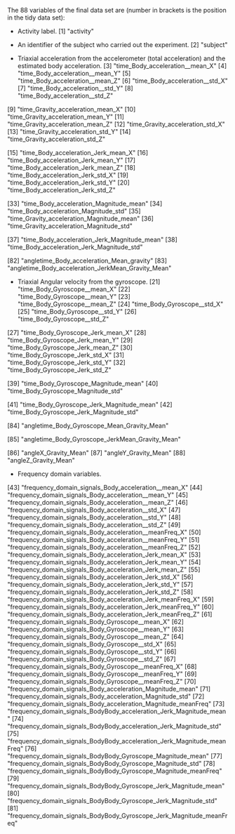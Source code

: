 The 88 variables of the final data set are (number in brackets is the position in the tidy data set):

- Activity label. 
 [1] "activity" 
 
- An identifier of the subject who carried out the experiment.
[2] "subject" 
 
- Triaxial acceleration from the accelerometer (total acceleration) and the estimated body acceleration. 
 [3] "time_Body_acceleration__mean_X" 
 [4] "time_Body_acceleration__mean_Y" 
 [5] "time_Body_acceleration__mean_Z" 
 [6] "time_Body_acceleration__std_X" 
 [7] "time_Body_acceleration__std_Y" 
 [8] "time_Body_acceleration__std_Z" 
 
 [9] "time_Gravity_acceleration_mean_X" 
[10] "time_Gravity_acceleration_mean_Y" 
[11] "time_Gravity_acceleration_mean_Z" 
[12] "time_Gravity_acceleration_std_X" 
[13] "time_Gravity_acceleration_std_Y" 
[14] "time_Gravity_acceleration_std_Z"
 
[15] "time_Body_acceleration_Jerk_mean_X" 
[16] "time_Body_acceleration_Jerk_mean_Y" 
[17] "time_Body_acceleration_Jerk_mean_Z" 
[18] "time_Body_acceleration_Jerk_std_X" 
[19] "time_Body_acceleration_Jerk_std_Y" 
[20] "time_Body_acceleration_Jerk_std_Z" 

[33] "time_Body_acceleration_Magnitude_mean" 
[34] "time_Body_acceleration_Magnitude_std" 
[35] "time_Gravity_acceleration_Magnitude_mean" 
[36] "time_Gravity_acceleration_Magnitude_std" 
 
[37] "time_Body_acceleration_Jerk_Magnitude_mean" 
[38] "time_Body_acceleration_Jerk_Magnitude_std" 

[82] "angletime_Body_acceleration_Mean_gravity" 
[83] "angletime_Body_acceleration_JerkMean_Gravity_Mean" 

- Triaxial Angular velocity from the gyroscope. 
[21] "time_Body_Gyroscope__mean_X" 
[22] "time_Body_Gyroscope__mean_Y" 
[23] "time_Body_Gyroscope__mean_Z" 
[24] "time_Body_Gyroscope__std_X" 
[25] "time_Body_Gyroscope__std_Y" 
[26] "time_Body_Gyroscope__std_Z" 

[27] "time_Body_Gyroscope_Jerk_mean_X" 
[28] "time_Body_Gyroscope_Jerk_mean_Y" 
[29] "time_Body_Gyroscope_Jerk_mean_Z" 
[30] "time_Body_Gyroscope_Jerk_std_X" 
[31] "time_Body_Gyroscope_Jerk_std_Y" 
[32] "time_Body_Gyroscope_Jerk_std_Z" 

[39] "time_Body_Gyroscope_Magnitude_mean" 
[40] "time_Body_Gyroscope_Magnitude_std" 
 
[41] "time_Body_Gyroscope_Jerk_Magnitude_mean" 
[42] "time_Body_Gyroscope_Jerk_Magnitude_std" 

[84] "angletime_Body_Gyroscope_Mean_Gravity_Mean" 
 
[85] "angletime_Body_Gyroscope_JerkMean_Gravity_Mean" 

[86] "angleX_Gravity_Mean" 
[87] "angleY_Gravity_Mean" 
[88] "angleZ_Gravity_Mean"

- Frequency domain variables. 

[43] "frequency_domain_signals_Body_acceleration__mean_X" 
[44] "frequency_domain_signals_Body_acceleration__mean_Y" 
[45] "frequency_domain_signals_Body_acceleration__mean_Z" 
[46] "frequency_domain_signals_Body_acceleration__std_X" 
[47] "frequency_domain_signals_Body_acceleration__std_Y" 
[48] "frequency_domain_signals_Body_acceleration__std_Z" 
[49] "frequency_domain_signals_Body_acceleration__meanFreq_X" 
[50] "frequency_domain_signals_Body_acceleration__meanFreq_Y" 
[51] "frequency_domain_signals_Body_acceleration__meanFreq_Z" 
[52] "frequency_domain_signals_Body_acceleration_Jerk_mean_X" 
[53] "frequency_domain_signals_Body_acceleration_Jerk_mean_Y" 
[54] "frequency_domain_signals_Body_acceleration_Jerk_mean_Z" 
[55] "frequency_domain_signals_Body_acceleration_Jerk_std_X" 
[56] "frequency_domain_signals_Body_acceleration_Jerk_std_Y" 
[57] "frequency_domain_signals_Body_acceleration_Jerk_std_Z" 
[58] "frequency_domain_signals_Body_acceleration_Jerk_meanFreq_X" 
[59] "frequency_domain_signals_Body_acceleration_Jerk_meanFreq_Y" 
[60] "frequency_domain_signals_Body_acceleration_Jerk_meanFreq_Z" 
[61] "frequency_domain_signals_Body_Gyroscope__mean_X" 
[62] "frequency_domain_signals_Body_Gyroscope__mean_Y" 
[63] "frequency_domain_signals_Body_Gyroscope__mean_Z" 
[64] "frequency_domain_signals_Body_Gyroscope__std_X" 
[65] "frequency_domain_signals_Body_Gyroscope__std_Y" 
[66] "frequency_domain_signals_Body_Gyroscope__std_Z" 
[67] "frequency_domain_signals_Body_Gyroscope__meanFreq_X" 
[68] "frequency_domain_signals_Body_Gyroscope__meanFreq_Y" 
[69] "frequency_domain_signals_Body_Gyroscope__meanFreq_Z" 
[70] "frequency_domain_signals_Body_acceleration_Magnitude_mean" 
[71] "frequency_domain_signals_Body_acceleration_Magnitude_std" 
[72] "frequency_domain_signals_Body_acceleration_Magnitude_meanFreq" 
[73] "frequency_domain_signals_BodyBody_acceleration_Jerk_Magnitude_mean" 
[74] "frequency_domain_signals_BodyBody_acceleration_Jerk_Magnitude_std" 
[75] "frequency_domain_signals_BodyBody_acceleration_Jerk_Magnitude_meanFreq"
[76] "frequency_domain_signals_BodyBody_Gyroscope_Magnitude_mean" 
[77] "frequency_domain_signals_BodyBody_Gyroscope_Magnitude_std" 
[78] "frequency_domain_signals_BodyBody_Gyroscope_Magnitude_meanFreq" 
[79] "frequency_domain_signals_BodyBody_Gyroscope_Jerk_Magnitude_mean" 
[80] "frequency_domain_signals_BodyBody_Gyroscope_Jerk_Magnitude_std" 
[81] "frequency_domain_signals_BodyBody_Gyroscope_Jerk_Magnitude_meanFreq" 

